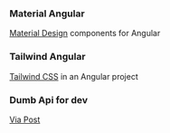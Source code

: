 ### Material Angular

[Material Design](https://material.angular.io) components for Angular

### Tailwind Angular

[Tailwind CSS](https://tailwindcss.com/docs/guides/angular) in an Angular project

### Dumb Api for dev

[Via Post](https://via.placeholder.com/150)
